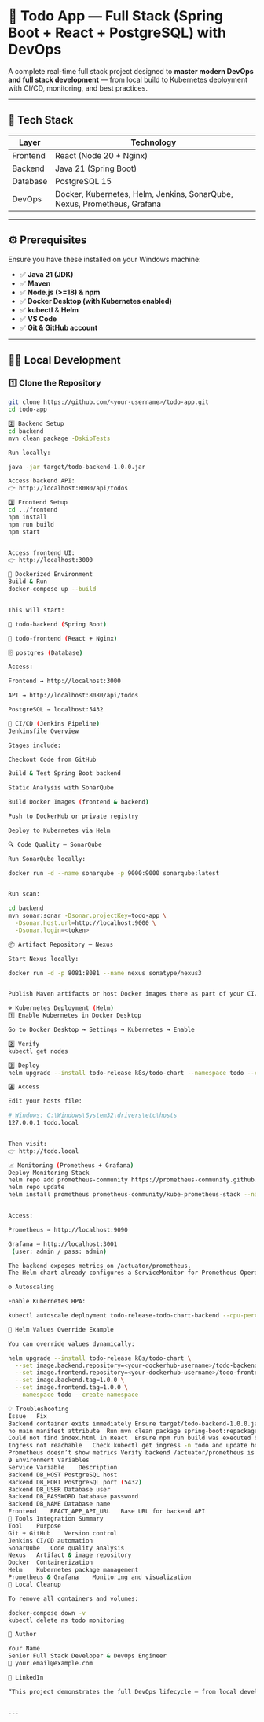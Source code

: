# 🧩 Todo App — Full Stack (Spring Boot + React + PostgreSQL) with DevOps

A complete real-time full stack project designed to **master modern DevOps and full stack development** — from local build to Kubernetes deployment with CI/CD, monitoring, and best practices.

---

## 🧱 Tech Stack

| Layer | Technology |
|--------|-------------|
| Frontend | React (Node 20 + Nginx) |
| Backend | Java 21 (Spring Boot) |
| Database | PostgreSQL 15 |
| DevOps | Docker, Kubernetes, Helm, Jenkins, SonarQube, Nexus, Prometheus, Grafana |

---

## ⚙️ Prerequisites

Ensure you have these installed on your Windows machine:

- ✅ **Java 21 (JDK)**  
- ✅ **Maven**  
- ✅ **Node.js (>=18) & npm**  
- ✅ **Docker Desktop (with Kubernetes enabled)**  
- ✅ **kubectl** & **Helm**
- ✅ **VS Code**  
- ✅ **Git & GitHub account**  

---

## 🧑‍💻 Local Development

### 1️⃣ Clone the Repository
```bash
git clone https://github.com/<your-username>/todo-app.git
cd todo-app

2️⃣ Backend Setup
cd backend
mvn clean package -DskipTests

Run locally:

java -jar target/todo-backend-1.0.0.jar

Access backend API:
👉 http://localhost:8080/api/todos

3️⃣ Frontend Setup
cd ../frontend
npm install
npm run build
npm start


Access frontend UI:
👉 http://localhost:3000

🐳 Dockerized Environment
Build & Run
docker-compose up --build


This will start:

🧠 todo-backend (Spring Boot)

💅 todo-frontend (React + Nginx)

🗄️ postgres (Database)

Access:

Frontend → http://localhost:3000

API → http://localhost:8080/api/todos

PostgreSQL → localhost:5432

🔄 CI/CD (Jenkins Pipeline)
Jenkinsfile Overview

Stages include:

Checkout Code from GitHub

Build & Test Spring Boot backend

Static Analysis with SonarQube

Build Docker Images (frontend & backend)

Push to DockerHub or private registry

Deploy to Kubernetes via Helm

🔍 Code Quality — SonarQube

Run SonarQube locally:

docker run -d --name sonarqube -p 9000:9000 sonarqube:latest


Run scan:

cd backend
mvn sonar:sonar -Dsonar.projectKey=todo-app \
  -Dsonar.host.url=http://localhost:9000 \
  -Dsonar.login=<token>

📦 Artifact Repository — Nexus

Start Nexus locally:

docker run -d -p 8081:8081 --name nexus sonatype/nexus3


Publish Maven artifacts or host Docker images there as part of your CI/CD pipeline.

☸️ Kubernetes Deployment (Helm)
1️⃣ Enable Kubernetes in Docker Desktop

Go to Docker Desktop → Settings → Kubernetes → Enable

2️⃣ Verify
kubectl get nodes

3️⃣ Deploy
helm upgrade --install todo-release k8s/todo-chart --namespace todo --create-namespace

4️⃣ Access

Edit your hosts file:

# Windows: C:\Windows\System32\drivers\etc\hosts
127.0.0.1 todo.local


Then visit:
👉 http://todo.local

📈 Monitoring (Prometheus + Grafana)
Deploy Monitoring Stack
helm repo add prometheus-community https://prometheus-community.github.io/helm-charts
helm repo update
helm install prometheus prometheus-community/kube-prometheus-stack --namespace monitoring --create-namespace


Access:

Prometheus → http://localhost:9090

Grafana → http://localhost:3001
 (user: admin / pass: admin)

The backend exposes metrics on /actuator/prometheus.
The Helm chart already configures a ServiceMonitor for Prometheus Operator.

⚙️ Autoscaling

Enable Kubernetes HPA:

kubectl autoscale deployment todo-release-todo-chart-backend --cpu-percent=70 --min=2 --max=5 -n todo

🧩 Helm Values Override Example

You can override values dynamically:

helm upgrade --install todo-release k8s/todo-chart \
  --set image.backend.repository=<your-dockerhub-username>/todo-backend \
  --set image.frontend.repository=<your-dockerhub-username>/todo-frontend \
  --set image.backend.tag=1.0.0 \
  --set image.frontend.tag=1.0.0 \
  --namespace todo --create-namespace

💡 Troubleshooting
Issue	Fix
Backend container exits immediately	Ensure target/todo-backend-1.0.0.jar is built with spring-boot-maven-plugin
no main manifest attribute	Run mvn clean package spring-boot:repackage
Could not find index.html in React	Ensure npm run build was executed before Docker build
Ingress not reachable	Check kubectl get ingress -n todo and update hosts file
Prometheus doesn’t show metrics	Verify backend /actuator/prometheus is exposed and labeled correctly
🔒 Environment Variables
Service	Variable	Description
Backend	DB_HOST	PostgreSQL host
Backend	DB_PORT	PostgreSQL port (5432)
Backend	DB_USER	Database user
Backend	DB_PASSWORD	Database password
Backend	DB_NAME	Database name
Frontend	REACT_APP_API_URL	Base URL for backend API
🧰 Tools Integration Summary
Tool	Purpose
Git + GitHub	Version control
Jenkins	CI/CD automation
SonarQube	Code quality analysis
Nexus	Artifact & image repository
Docker	Containerization
Helm	Kubernetes package management
Prometheus & Grafana	Monitoring and visualization
🏁 Local Cleanup

To remove all containers and volumes:

docker-compose down -v
kubectl delete ns todo monitoring

🌟 Author

Your Name
Senior Full Stack Developer & DevOps Engineer
📧 your.email@example.com

🔗 LinkedIn

“This project demonstrates the full DevOps lifecycle — from local development to production-grade deployment.”


---
